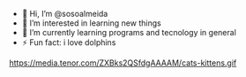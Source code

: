 - 👋 Hi, I’m @sosoalmeida
- 👀 I’m interested in learning new things 
- 🌱 I’m currently learning programs and tecnology in general
- ⚡ Fun fact: i love dolphins

 https://media.tenor.com/ZXBks2QSfdgAAAAM/cats-kittens.gif
